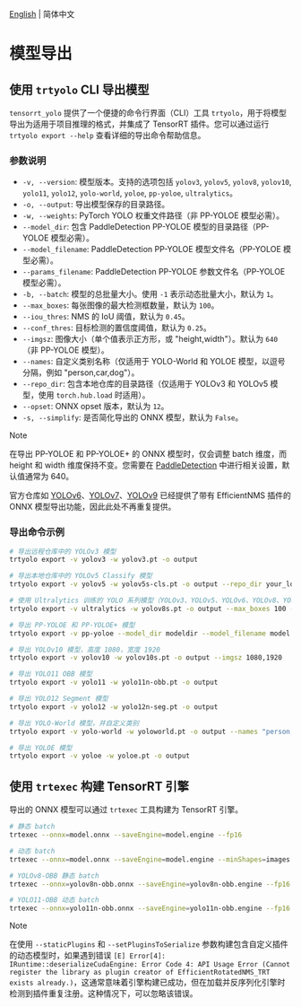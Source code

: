 [English](../en/model_export.md) | 简体中文

# 模型导出

## 使用 `trtyolo` CLI 导出模型

`tensorrt_yolo` 提供了一个便捷的命令行界面（CLI）工具 `trtyolo`，用于将模型导出为适用于项目推理的格式，并集成了 TensorRT 插件。您可以通过运行 `trtyolo export --help` 查看详细的导出命令帮助信息。

### 参数说明
- `-v, --version`: 模型版本。支持的选项包括 `yolov3`, `yolov5`, `yolov8`, `yolov10`, `yolo11`, `yolo12`, `yolo-world`, `yoloe`, `pp-yoloe`, `ultralytics`。
- `-o, --output`: 导出模型保存的目录路径。
- `-w, --weights`: PyTorch YOLO 权重文件路径（非 PP-YOLOE 模型必需）。
- `--model_dir`: 包含 PaddleDetection PP-YOLOE 模型的目录路径（PP-YOLOE 模型必需）。
- `--model_filename`: PaddleDetection PP-YOLOE 模型文件名（PP-YOLOE 模型必需）。
- `--params_filename`: PaddleDetection PP-YOLOE 参数文件名（PP-YOLOE 模型必需）。
- `-b, --batch`: 模型的总批量大小。使用 `-1` 表示动态批量大小，默认为 `1`。
- `--max_boxes`: 每张图像的最大检测框数量，默认为 `100`。
- `--iou_thres`: NMS 的 IoU 阈值，默认为 `0.45`。
- `--conf_thres`: 目标检测的置信度阈值，默认为 `0.25`。
- `--imgsz`: 图像大小（单个值表示正方形，或 "height,width"）。默认为 `640`（非 PP-YOLOE 模型）。
- `--names`: 自定义类别名称（仅适用于 YOLO-World 和 YOLOE 模型，以逗号分隔，例如 "person,car,dog"）。
- `--repo_dir`: 包含本地仓库的目录路径（仅适用于 YOLOv3 和 YOLOv5 模型，使用 `torch.hub.load` 时适用）。
- `--opset`: ONNX opset 版本，默认为 `12`。
- `-s, --simplify`: 是否简化导出的 ONNX 模型，默认为 `False`。

> [!NOTE]
> 在导出 PP-YOLOE 和 PP-YOLOE+ 的 ONNX 模型时，仅会调整 batch 维度，而 height 和 width 维度保持不变。您需要在 [PaddleDetection](https://github.com/PaddlePaddle/PaddleDetection) 中进行相关设置，默认值通常为 640。
>
> 官方仓库如 [YOLOv6](https://github.com/meituan/YOLOv6/tree/main/deploy/ONNX#tensorrt-backend-tensorrt-version-800)、[YOLOv7](https://github.com/WongKinYiu/yolov7#export)、[YOLOv9](https://github.com/WongKinYiu/yolov9/issues/130#issue-2162045461) 已经提供了带有 EfficientNMS 插件的 ONNX 模型导出功能，因此此处不再重复提供。

### 导出命令示例

```bash
# 导出远程仓库中的 YOLOv3 模型
trtyolo export -v yolov3 -w yolov3.pt -o output

# 导出本地仓库中的 YOLOv5 Classify 模型
trtyolo export -v yolov5 -w yolov5s-cls.pt -o output --repo_dir your_local_yolovs_repository

# 使用 Ultralytics 训练的 YOLO 系列模型（YOLOv3、YOLOv5、YOLOv6、YOLOv8、YOLOv9、YOLOv10、YOLO11 等），并指定插件参数，以动态 batch 导出
trtyolo export -v ultralytics -w yolov8s.pt -o output --max_boxes 100 --iou_thres 0.45 --conf_thres 0.25 -b -1

# 导出 PP-YOLOE 和 PP-YOLOE+ 模型
trtyolo export -v pp-yoloe --model_dir modeldir --model_filename model.pdmodel --params_filename model.pdiparams -o output

# 导出 YOLOv10 模型，高度 1080，宽度 1920
trtyolo export -v yolov10 -w yolov10s.pt -o output --imgsz 1080,1920

# 导出 YOLO11 OBB 模型
trtyolo export -v yolo11 -w yolo11n-obb.pt -o output

# 导出 YOLO12 Segment 模型
trtyolo export -v yolo12 -w yolo12n-seg.pt -o output

# 导出 YOLO-World 模型，并自定义类别
trtyolo export -v yolo-world -w yoloworld.pt -o output --names "person,car,dog"

# 导出 YOLOE 模型
trtyolo export -v yoloe -w yoloe.pt -o output
```

## 使用 `trtexec` 构建 TensorRT 引擎

导出的 ONNX 模型可以通过 `trtexec` 工具构建为 TensorRT 引擎。

```bash
# 静态 batch
trtexec --onnx=model.onnx --saveEngine=model.engine --fp16

# 动态 batch
trtexec --onnx=model.onnx --saveEngine=model.engine --minShapes=images:1x3x640x640 --optShapes=images:4x3x640x640 --maxShapes=images:8x3x640x640 --fp16

# YOLOv8-OBB 静态 batch
trtexec --onnx=yolov8n-obb.onnx --saveEngine=yolov8n-obb.engine --fp16 --staticPlugins=./lib/plugin/libcustom_plugins.so --setPluginsToSerialize=./lib/plugin/libcustom_plugins.so

# YOLO11-OBB 动态 batch
trtexec --onnx=yolo11n-obb.onnx --saveEngine=yolo11n-obb.engine --fp16 --minShapes=images:1x3x640x640 --optShapes=images:4x3x640x640 --maxShapes=images:8x3x640x640 --staticPlugins=./lib/plugin/custom_plugins.dll --setPluginsToSerialize=./lib/plugin/custom_plugins.dll
```

> [!NOTE]
> 在使用 `--staticPlugins` 和 `--setPluginsToSerialize` 参数构建包含自定义插件的动态模型时，如果遇到错误 `[E] Error[4]: IRuntime::deserializeCudaEngine: Error Code 4: API Usage Error (Cannot register the library as plugin creator of EfficientRotatedNMS_TRT exists already.)`，这通常意味着引擎构建已成功，但在加载并反序列化引擎时检测到插件重复注册。这种情况下，可以忽略该错误。
